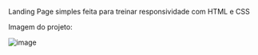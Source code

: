 Landing Page simples feita para treinar responsividade com HTML e CSS

Imagem do projeto:

![image](https://github.com/gui-santoss/desafio/assets/125603796/e09e93c3-fd75-42de-80e9-afc1baa7ccd7)
